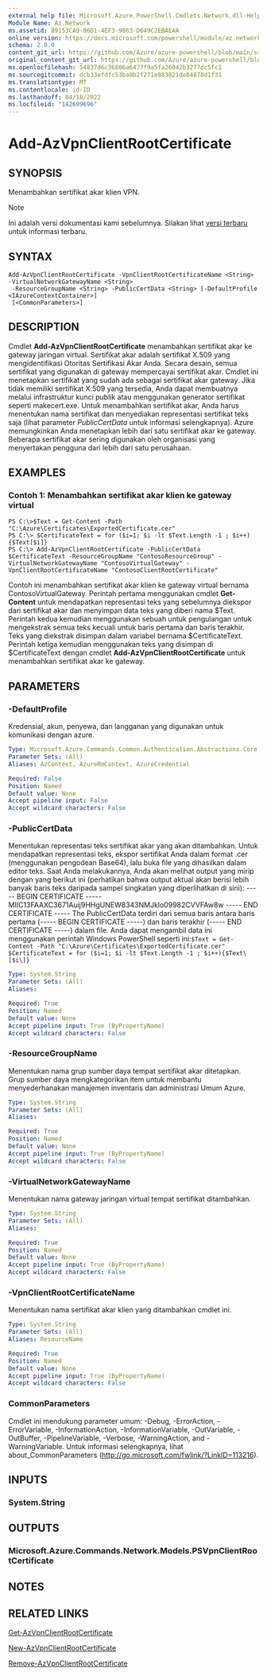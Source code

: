 ```yaml
---
external help file: Microsoft.Azure.PowerShell.Cmdlets.Network.dll-Help.xml
Module Name: Az.Network
ms.assetid: B9153CA9-06D1-4EF3-9863-D649C2EBAEAA
online version: https://docs.microsoft.com/powershell/module/az.network/add-azvpnclientrootcertificate
schema: 2.0.0
content_git_url: https://github.com/Azure/azure-powershell/blob/main/src/Network/Network/help/Add-AzVpnClientRootCertificate.md
original_content_git_url: https://github.com/Azure/azure-powershell/blob/main/src/Network/Network/help/Add-AzVpnClientRootCertificate.md
ms.openlocfilehash: 54837d6c36806a6477f9a5fa26042b3277dc5fc1
ms.sourcegitcommit: dcb33efdfc53ba0b2f271e883021de84878d1f31
ms.translationtype: MT
ms.contentlocale: id-ID
ms.lasthandoff: 04/18/2022
ms.locfileid: "142699696"
---
```

# Add-AzVpnClientRootCertificate

## SYNOPSIS
Menambahkan sertifikat akar klien VPN.

> [!NOTE]
>Ini adalah versi dokumentasi kami sebelumnya. Silakan lihat [versi terbaru](/powershell/module/az.network/add-azvpnclientrootcertificate) untuk informasi terbaru.

## SYNTAX

```
Add-AzVpnClientRootCertificate -VpnClientRootCertificateName <String> -VirtualNetworkGatewayName <String>
 -ResourceGroupName <String> -PublicCertData <String> [-DefaultProfile <IAzureContextContainer>]
 [<CommonParameters>]
```

## DESCRIPTION
Cmdlet **Add-AzVpnClientRootCertificate** menambahkan sertifikat akar ke gateway jaringan virtual.
Sertifikat akar adalah sertifikat X.509 yang mengidentifikasi Otoritas Sertifikasi Akar Anda.
Secara desain, semua sertifikat yang digunakan di gateway mempercayai sertifikat akar.
Cmdlet ini menetapkan sertifikat yang sudah ada sebagai sertifikat akar gateway.
Jika tidak memiliki sertifikat X.509 yang tersedia, Anda dapat membuatnya melalui infrastruktur kunci publik atau menggunakan generator sertifikat seperti makecert.exe.
Untuk menambahkan sertifikat akar, Anda harus menentukan nama sertifikat dan menyediakan representasi sertifikat teks saja (lihat parameter *PublicCertData* untuk informasi selengkapnya).
Azure memungkinkan Anda menetapkan lebih dari satu sertifikat akar ke gateway.
Beberapa sertifikat akar sering digunakan oleh organisasi yang menyertakan pengguna dari lebih dari satu perusahaan.

## EXAMPLES

### Contoh 1: Menambahkan sertifikat akar klien ke gateway virtual
```
PS C:\>$Text = Get-Content -Path "C:\Azure\Certificates\ExportedCertificate.cer"
PS C:\> $CertificateText = for ($i=1; $i -lt $Text.Length -1 ; $i++){$Text[$i]}
PS C:\> Add-AzVpnClientRootCertificate -PublicCertData $CertificateText -ResourceGroupName "ContosoResourceGroup" -VirtualNetworkGatewayName "ContosoVirtualGateway" -VpnClientRootCertificateName "ContosoClientRootCertificate"
```

Contoh ini menambahkan sertifikat akar klien ke gateway virtual bernama ContosoVirtualGateway.
Perintah pertama menggunakan cmdlet **Get-Content** untuk mendapatkan representasi teks yang sebelumnya diekspor dari sertifikat akar dan menyimpan data teks yang diberi nama $Text.
Perintah kedua kemudian menggunakan sebuah untuk pengulangan untuk mengekstrak semua teks kecuali untuk baris pertama dan baris terakhir.
Teks yang diekstrak disimpan dalam variabel bernama $CertificateText.
Perintah ketiga kemudian menggunakan teks yang disimpan di $CertificateText dengan cmdlet **Add-AzVpnClientRootCertificate** untuk menambahkan sertifikat akar ke gateway.

## PARAMETERS

### -DefaultProfile
Kredensial, akun, penyewa, dan langganan yang digunakan untuk komunikasi dengan azure.

```yaml
Type: Microsoft.Azure.Commands.Common.Authentication.Abstractions.Core.IAzureContextContainer
Parameter Sets: (All)
Aliases: AzContext, AzureRmContext, AzureCredential

Required: False
Position: Named
Default value: None
Accept pipeline input: False
Accept wildcard characters: False
```

### -PublicCertData
Menentukan representasi teks sertifikat akar yang akan ditambahkan.
Untuk mendapatkan representasi teks, ekspor sertifikat Anda dalam format .cer (menggunakan pengodean Base64), lalu buka file yang dihasilkan dalam editor teks.
Saat Anda melakukannya, Anda akan melihat output yang mirip dengan yang berikut ini (perhatikan bahwa output aktual akan berisi lebih banyak baris teks daripada sampel singkatan yang diperlihatkan di sini): ----- BEGIN CERTIFICATE ----- MIIC13FAAXC3671Auij9HHgUNEW8343NMJklo09982CVVFAw8w ----- END CERTIFICATE ----- The PublicCertData terdiri dari semua baris antara baris pertama (----- BEGIN CERTIFICATE -----) dan baris terakhir (----- END CERTIFICATE -----) dalam file.
Anda dapat mengambil data ini menggunakan perintah Windows PowerShell seperti ini:`$Text = Get-Content -Path "C:\Azure\Certificates\ExportedCertificate.cer"`
`$CertificateText = for ($i=1; $i -lt $Text.Length -1 ; $i++){$Text\[$i\]}`

```yaml
Type: System.String
Parameter Sets: (All)
Aliases:

Required: True
Position: Named
Default value: None
Accept pipeline input: True (ByPropertyName)
Accept wildcard characters: False
```

### -ResourceGroupName
Menentukan nama grup sumber daya tempat sertifikat akar ditetapkan.
Grup sumber daya mengkategorikan item untuk membantu menyederhanakan manajemen inventaris dan administrasi Umum Azure.

```yaml
Type: System.String
Parameter Sets: (All)
Aliases:

Required: True
Position: Named
Default value: None
Accept pipeline input: True (ByPropertyName)
Accept wildcard characters: False
```

### -VirtualNetworkGatewayName
Menentukan nama gateway jaringan virtual tempat sertifikat ditambahkan.

```yaml
Type: System.String
Parameter Sets: (All)
Aliases:

Required: True
Position: Named
Default value: None
Accept pipeline input: True (ByPropertyName)
Accept wildcard characters: False
```

### -VpnClientRootCertificateName
Menentukan nama sertifikat akar klien yang ditambahkan cmdlet ini.

```yaml
Type: System.String
Parameter Sets: (All)
Aliases: ResourceName

Required: True
Position: Named
Default value: None
Accept pipeline input: True (ByPropertyName)
Accept wildcard characters: False
```

### CommonParameters
Cmdlet ini mendukung parameter umum: -Debug, -ErrorAction, -ErrorVariable, -InformationAction, -InformationVariable, -OutVariable, -OutBuffer, -PipelineVariable, -Verbose, -WarningAction, and -WarningVariable. Untuk informasi selengkapnya, lihat about_CommonParameters (http://go.microsoft.com/fwlink/?LinkID=113216).

## INPUTS

### System.String

## OUTPUTS

### Microsoft.Azure.Commands.Network.Models.PSVpnClientRootCertificate

## NOTES

## RELATED LINKS

[Get-AzVpnClientRootCertificate](./Get-AzVpnClientRootCertificate.md)

[New-AzVpnClientRootCertificate](./New-AzVpnClientRootCertificate.md)

[Remove-AzVpnClientRootCertificate](./Remove-AzVpnClientRootCertificate.md)


